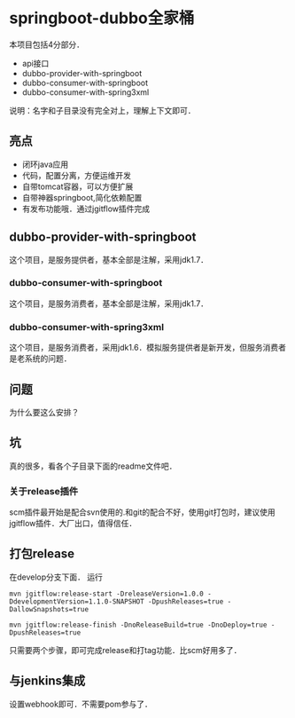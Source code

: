 # springboot-dubbo全家桶

本项目包括4分部分．
- api接口
- dubbo-provider-with-springboot
- dubbo-consumer-with-springboot
- dubbo-consumer-with-spring3xml

说明：名字和子目录没有完全对上，理解上下文即可．

## 亮点
- 闭环java应用
- 代码，配置分离，方便运维开发
- 自带tomcat容器，可以方便扩展
- 自带神器springboot,简化依赖配置
- 有发布功能哦．通过jgitflow插件完成

## dubbo-provider-with-springboot
这个项目，是服务提供者，基本全部是注解，采用jdk1.7．

### dubbo-consumer-with-springboot
这个项目，是服务消费者，基本全部是注解，采用jdk1.7．

### dubbo-consumer-with-spring3xml
这个项目，是服务消费者，采用jdk1.6．模拟服务提供者是新开发，但服务消费者是老系统的问题．

## 问题
为什么要这么安排？

## 坑
真的很多，看各个子目录下面的readme文件吧．

### 关于release插件
scm插件最开始是配合svn使用的.和git的配合不好，使用git打包时，建议使用jgitflow插件．大厂出口，值得信任．

## 打包release
在develop分支下面．
运行
```
mvn jgitflow:release-start -DreleaseVersion=1.0.0 -DdevelopmentVersion=1.1.0-SNAPSHOT -DpushReleases=true -DallowSnapshots=true
```

```
mvn jgitflow:release-finish -DnoReleaseBuild=true -DnoDeploy=true -DpushReleases=true
```
只需要两个步骤，即可完成release和打tag功能．比scm好用多了．


## 与jenkins集成
设置webhook即可．不需要pom参与了．
